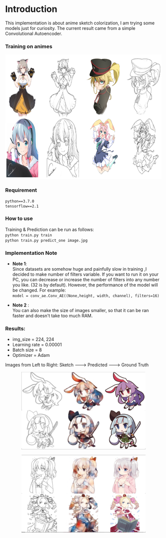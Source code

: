 # Introduction

This implementation is about anime sketch colorization, I am trying some models just for curiosity. The current result came from a simple  Convolutional Autoencoder.

### Training on animes
<p></p>
<center>
<img src="img/1.png" width="600" height="400"/>
</center>

### Requirement
```
python==3.7.0
tensorflow==2.1
```

### How to use
Training & Prediction can be run as follows:    
`python train.py train`  
`python train.py predict_one image.jpg`


### Implementation Note    

* **Note 1**:   
Since datasets are somehow huge and painfully slow in training ,I decided to make number of filters variable. If you want to run it on your PC, you can decrease or increase the number of filters into any number you like. (32 is by default). However, the performance of the model will be changed.
For example:  
`model = conv_ae.Conv_AE((None,height, width, channel), filters=16)`

* **Note 2** :   
You can also make the size of images smaller, so that it can be ran faster and doesn't take too much RAM.

### Results:
* img_size = 224, 224
* Learning rate = 0.00001
* Batch size = 8  
* Optimizer  = Adam   

Images from Left to Right: Sketch ---> Predicted  ---> Ground Truth
<center>
<img src="img/2.png" width="400" height="250"/>  
<p></p>
<img src="img/3.png" width="400" height="250"/>   
</center>

